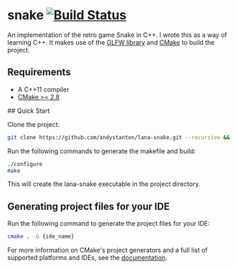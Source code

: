 # snake [![Build Status](https://travis-ci.org/andystanton/lana-snake.png?branch=master)](https://travis-ci.org/andystanton/lana-snake)

An implementation of the retro game Snake in C++. I wrote this as a way of learning C++. It makes use of the [GLFW library](http://www.glfw.org) and [CMake](http://www.cmake.org/) to build the project.

## Requirements

 * A C++11 compiler
 * [CMake >= 2.8](http://www.cmake.org/cmake/resources/software.html)

## Quick Start

Clone the project:

```sh
git clone https://github.com/andystanton/lana-snake.git --recursive && cd lana-snake
```

Run the following commands to generate the makefile and build:

```sh
./configure
make
```

This will create the lana-snake executable in the project directory.

## Generating project files for your IDE

Run the following command to generate the project files for your IDE:

```sh
cmake . -G {ide_name}
```

For more information on CMake's project generators and a full list of supported platforms and IDEs, see the [documentation](http://www.cmake.org/Wiki/CMake_Generator_Specific_Information).
